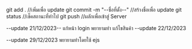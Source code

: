 git add . //เพิ่มเพื่อ update
git commit -m "--ชื่อที่ตั้ง--" //สร้างชื่อเพื่อ update 
git status //เช็คสถานะที่ทำไป
git push //ผลักเพื่อเข้าสู่ Server

--update 21/12/2023--
แก้หน้า login พยายามทำ แก้ไขสินค้า
--update 22/12/2023

--update 29/12/2023
พยายามทำโดยใช้ ejs


 